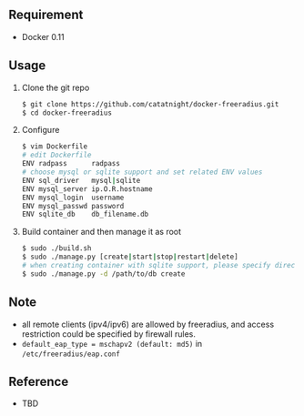 ## Requirement
+ Docker 0.11

## Usage
1. Clone the git repo
	
	```bash
	$ git clone https://github.com/catatnight/docker-freeradius.git
	$ cd docker-freeradius
	```
2. Configure

	```bash
	$ vim Dockerfile 
	# edit Dockerfile
	ENV radpass      radpass
	# choose mysql or sqlite support and set related ENV values
	ENV sql_driver   mysql|sqlite
	ENV mysql_server ip.O.R.hostname
	ENV mysql_login  username
	ENV mysql_passwd password
	ENV sqlite_db    db_filename.db
	```
3. Build container and then manage it as root
	
	```bash
	$ sudo ./build.sh
	$ sudo ./manage.py [create|start|stop|restart|delete]
	# when creating container with sqlite support, please specify directory path stored sqlite .db file like:
	$ sudo ./manage.py -d /path/to/db create
	```

## Note
+ all remote clients (ipv4/ipv6) are allowed by freeradius, and access restriction could be specified by firewall rules.
+ ```default_eap_type = mschapv2 (default: md5)``` in ```/etc/freeradius/eap.conf```

## Reference
+ TBD


